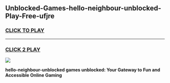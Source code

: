 
## Unblocked-Games-hello-neighbour-unblocked-Play-Free-ufjre
<h3>
<a href="https://premium76.site?title=hello-neighbour-unblocked&ref=23A">CLICK TO PLAY</a></h3>
<hr>

<h3>
<a href="https://premium76.site?title=hello-neighbour-unblocked&ref=23A">CLICK 2 PLAY</a>
  
</h3>

<a href="https://premium76.site?title=hello-neighbour-unblocked&ref=23A"><img src="https://clearcache.store/games.png"></a>


**hello-neighbour-unblocked games unblocked: Your Gateway to Fun and Accessible Online Gaming**
